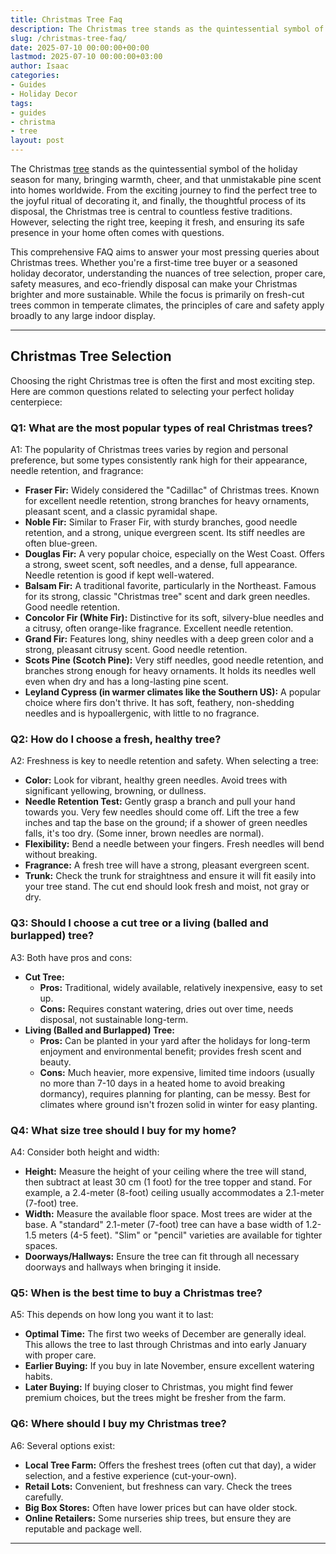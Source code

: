 ```yaml
---
title: Christmas Tree Faq
description: The Christmas tree stands as the quintessential symbol of the holiday season for many, bringing warmth, cheer, and that unmistakable pine scent into homes...
slug: /christmas-tree-faq/
date: 2025-07-10 00:00:00+00:00
lastmod: 2025-07-10 00:00:00+03:00
author: Isaac
categories:
- Guides
- Holiday Decor
tags:
- guides
- christma
- tree
layout: post
---
```

The Christmas [tree](https://pestpolicy.com/recycling-your-christmas-tree/) stands as the quintessential symbol of the holiday season for many, bringing warmth, cheer, and that unmistakable pine scent into homes worldwide. From the exciting journey to find the perfect tree to the joyful ritual of decorating it, and finally, the thoughtful process of its disposal, the Christmas tree is central to countless festive traditions. However, selecting the right tree, keeping it fresh, and ensuring its safe presence in your home often comes with questions.

This comprehensive FAQ aims to answer your most pressing queries about Christmas trees. Whether you're a first-time tree buyer or a seasoned holiday decorator, understanding the nuances of tree selection, proper care, safety measures, and eco-friendly disposal can make your Christmas brighter and more sustainable. While the focus is primarily on fresh-cut trees common in temperate climates, the principles of care and safety apply broadly to any large indoor display.

---

## Christmas Tree Selection

Choosing the right Christmas tree is often the first and most exciting step. Here are common questions related to selecting your perfect holiday centerpiece:

### Q1: What are the most popular types of real Christmas trees?

A1: The popularity of Christmas trees varies by region and personal preference, but some types consistently rank high for their appearance, needle retention, and fragrance:

* **Fraser Fir:** Widely considered the "Cadillac" of Christmas trees. Known for excellent needle retention, strong branches for heavy ornaments, pleasant scent, and a classic pyramidal shape.
* **Noble Fir:** Similar to Fraser Fir, with sturdy branches, good needle retention, and a strong, unique evergreen scent. Its stiff needles are often blue-green.
* **Douglas Fir:** A very popular choice, especially on the West Coast. Offers a strong, sweet scent, soft needles, and a dense, full appearance. Needle retention is good if kept well-watered.
* **Balsam Fir:** A traditional favorite, particularly in the Northeast. Famous for its strong, classic "Christmas tree" scent and dark green needles. Good needle retention.
* **Concolor Fir (White Fir):** Distinctive for its soft, silvery-blue needles and a citrusy, often orange-like fragrance. Excellent needle retention.
* **Grand Fir:** Features long, shiny needles with a deep green color and a strong, pleasant citrusy scent. Good needle retention.
* **Scots Pine (Scotch Pine):** Very stiff needles, good needle retention, and branches strong enough for heavy ornaments. It holds its needles well even when dry and has a long-lasting pine scent.
* **Leyland Cypress (in warmer climates like the Southern US):** A popular choice where firs don't thrive. It has soft, feathery, non-shedding needles and is hypoallergenic, with little to no fragrance.

### Q2: How do I choose a fresh, healthy tree?

A2: Freshness is key to needle retention and safety. When selecting a tree:

* **Color:** Look for vibrant, healthy green needles. Avoid trees with significant yellowing, browning, or dullness.
* **Needle Retention Test:** Gently grasp a branch and pull your hand towards you. Very few needles should come off. Lift the tree a few inches and tap the base on the ground; if a shower of green needles falls, it's too dry. (Some inner, brown needles are normal).
* **Flexibility:** Bend a needle between your fingers. Fresh needles will bend without breaking.
* **Fragrance:** A fresh tree will have a strong, pleasant evergreen scent.
* **Trunk:** Check the trunk for straightness and ensure it will fit easily into your tree stand. The cut end should look fresh and moist, not gray or dry.

### Q3: Should I choose a cut tree or a living (balled and burlapped) tree?

A3: Both have pros and cons:

* **Cut Tree:**
    * **Pros:** Traditional, widely available, relatively inexpensive, easy to set up.
    * **Cons:** Requires constant watering, dries out over time, needs disposal, not sustainable long-term.
* **Living (Balled and Burlapped) Tree:**
    * **Pros:** Can be planted in your yard after the holidays for long-term enjoyment and environmental benefit; provides fresh scent and beauty.
    * **Cons:** Much heavier, more expensive, limited time indoors (usually no more than 7-10 days in a heated home to avoid breaking dormancy), requires planning for planting, can be messy. Best for climates where ground isn't frozen solid in winter for easy planting.

### Q4: What size tree should I buy for my home?

A4: Consider both height and width:

* **Height:** Measure the height of your ceiling where the tree will stand, then subtract at least 30 cm (1 foot) for the tree topper and stand. For example, a 2.4-meter (8-foot) ceiling usually accommodates a 2.1-meter (7-foot) tree.
* **Width:** Measure the available floor space. Most trees are wider at the base. A "standard" 2.1-meter (7-foot) tree can have a base width of 1.2-1.5 meters (4-5 feet). "Slim" or "pencil" varieties are available for tighter spaces.
* **Doorways/Hallways:** Ensure the tree can fit through all necessary doorways and hallways when bringing it inside.

### Q5: When is the best time to buy a Christmas tree?

A5: This depends on how long you want it to last:

* **Optimal Time:** The first two weeks of December are generally ideal. This allows the tree to last through Christmas and into early January with proper care.
* **Earlier Buying:** If you buy in late November, ensure excellent watering habits.
* **Later Buying:** If buying closer to Christmas, you might find fewer premium choices, but the trees might be fresher from the farm.

### Q6: Where should I buy my Christmas tree?

A6: Several options exist:

* **Local Tree Farm:** Offers the freshest trees (often cut that day), a wider selection, and a festive experience (cut-your-own).
* **Retail Lots:** Convenient, but freshness can vary. Check the trees carefully.
* **Big Box Stores:** Often have lower prices but can have older stock.
* **Online Retailers:** Some nurseries ship trees, but ensure they are reputable and package well.

---
